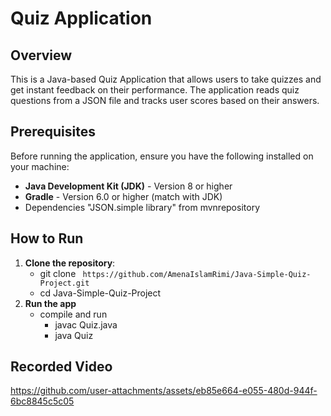# Quiz Application

## Overview
This is a Java-based Quiz Application that allows users to take quizzes and get instant feedback on their performance. The application reads quiz questions from a JSON file and tracks user scores based on their answers.

## Prerequisites
Before running the application, ensure you have the following installed on your machine:
- **Java Development Kit (JDK)** - Version 8 or higher
- **Gradle** - Version 6.0 or higher (match with JDK)
- Dependencies "JSON.simple library" from mvnrepository 

## How to Run
1. **Clone the repository**:
   - git clone ``` https://github.com/AmenaIslamRimi/Java-Simple-Quiz-Project.git```
   - cd Java-Simple-Quiz-Project
2. **Run the app**
   - compile and run
     - javac Quiz.java
     - java Quiz

## Recorded Video 

https://github.com/user-attachments/assets/eb85e664-e055-480d-944f-6bc8845c5c05

